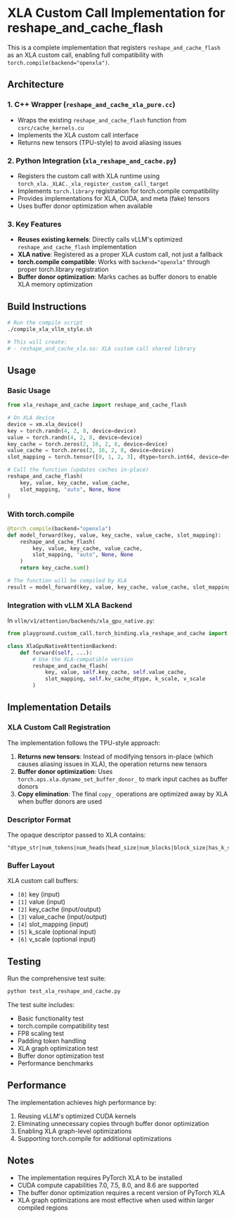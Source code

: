# XLA Custom Call Implementation for reshape_and_cache_flash

This is a complete implementation that registers `reshape_and_cache_flash` as an XLA custom call, enabling full compatibility with `torch.compile(backend="openxla")`.

## Architecture

### 1. C++ Wrapper (`reshape_and_cache_xla_pure.cc`)
- Wraps the existing `reshape_and_cache_flash` function from `csrc/cache_kernels.cu`
- Implements the XLA custom call interface
- Returns new tensors (TPU-style) to avoid aliasing issues

### 2. Python Integration (`xla_reshape_and_cache.py`)
- Registers the custom call with XLA runtime using `torch_xla._XLAC._xla_register_custom_call_target`
- Implements `torch.library` registration for torch.compile compatibility
- Provides implementations for XLA, CUDA, and meta (fake) tensors
- Uses buffer donor optimization when available

### 3. Key Features
- **Reuses existing kernels**: Directly calls vLLM's optimized `reshape_and_cache_flash` implementation
- **XLA native**: Registered as a proper XLA custom call, not just a fallback
- **torch.compile compatible**: Works with `backend="openxla"` through proper torch.library registration
- **Buffer donor optimization**: Marks caches as buffer donors to enable XLA memory optimization

## Build Instructions

```bash
# Run the compile script
./compile_xla_vllm_style.sh

# This will create:
# - reshape_and_cache_xla.so: XLA custom call shared library
```

## Usage

### Basic Usage

```python
from xla_reshape_and_cache import reshape_and_cache_flash

# On XLA device
device = xm.xla_device()
key = torch.randn(4, 2, 8, device=device)
value = torch.randn(4, 2, 8, device=device)
key_cache = torch.zeros(2, 16, 2, 8, device=device)
value_cache = torch.zeros(2, 16, 2, 8, device=device)
slot_mapping = torch.tensor([0, 1, 2, 3], dtype=torch.int64, device=device)

# Call the function (updates caches in-place)
reshape_and_cache_flash(
    key, value, key_cache, value_cache,
    slot_mapping, "auto", None, None
)
```

### With torch.compile

```python
@torch.compile(backend="openxla")
def model_forward(key, value, key_cache, value_cache, slot_mapping):
    reshape_and_cache_flash(
        key, value, key_cache, value_cache,
        slot_mapping, "auto", None, None
    )
    return key_cache.sum()

# The function will be compiled by XLA
result = model_forward(key, value, key_cache, value_cache, slot_mapping)
```

### Integration with vLLM XLA Backend

In `vllm/v1/attention/backends/xla_gpu_native.py`:

```python
from playground.custom_call.torch_binding.xla_reshape_and_cache import reshape_and_cache_flash

class XlaGpuNativeAttentionBackend:
    def forward(self, ...):
        # Use the XLA-compatible version
        reshape_and_cache_flash(
            key, value, self.key_cache, self.value_cache,
            slot_mapping, self.kv_cache_dtype, k_scale, v_scale
        )
```

## Implementation Details

### XLA Custom Call Registration

The implementation follows the TPU-style approach:

1. **Returns new tensors**: Instead of modifying tensors in-place (which causes aliasing issues in XLA), the operation returns new tensors
2. **Buffer donor optimization**: Uses `torch.ops.xla.dynamo_set_buffer_donor_` to mark input caches as buffer donors
3. **Copy elimination**: The final `copy_` operations are optimized away by XLA when buffer donors are used

### Descriptor Format

The opaque descriptor passed to XLA contains:
```
"dtype_str|num_tokens|num_heads|head_size|num_blocks|block_size|has_k_scale|has_v_scale"
```

### Buffer Layout

XLA custom call buffers:
- `[0]` key (input)
- `[1]` value (input)
- `[2]` key_cache (input/output)
- `[3]` value_cache (input/output)
- `[4]` slot_mapping (input)
- `[5]` k_scale (optional input)
- `[6]` v_scale (optional input)

## Testing

Run the comprehensive test suite:

```bash
python test_xla_reshape_and_cache.py
```

The test suite includes:
- Basic functionality test
- torch.compile compatibility test
- FP8 scaling test
- Padding token handling
- XLA graph optimization test
- Buffer donor optimization test
- Performance benchmarks

## Performance

The implementation achieves high performance by:
1. Reusing vLLM's optimized CUDA kernels
2. Eliminating unnecessary copies through buffer donor optimization
3. Enabling XLA graph-level optimizations
4. Supporting torch.compile for additional optimizations

## Notes

- The implementation requires PyTorch XLA to be installed
- CUDA compute capabilities 7.0, 7.5, 8.0, and 8.6 are supported
- The buffer donor optimization requires a recent version of PyTorch XLA
- XLA graph optimizations are most effective when used within larger compiled regions